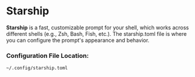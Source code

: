 # Starship
**Starship** is a fast, customizable prompt for your shell, which works across different shells (e.g., Zsh, Bash, Fish, etc.). The starship.toml file is where you can configure the prompt's appearance and behavior.

### Configuration File Location:
`~/.config/starship.toml`

